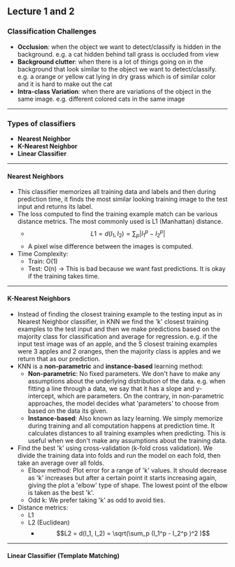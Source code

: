 ## Lecture 1 and 2

### Classification Challenges

- **Occlusion**: when the object we want to detect/classify is hidden in the background. e.g. a cat hidden behind tall grass is occluded from view
- **Background clutter**: when there is a lot of things going on in the background that look similar to the object we want to detect/classify. e.g. a orange or yellow cat lying in dry grass which is of similar color and it is hard to make out the cat
- **Intra-class Variation**: when there are variations of the object in the same image. e.g. different colored cats in the same image

---

### Types of classifiers

- **Nearest Neighbor**
- **K-Nearest Neighbor**
- **Linear Classifier**

---

#### Nearest Neighbors

- This classifier memorizes all training data and labels and then during prediction time, it finds the most similar looking training image to the test input and returns its label.
- The loss computed to find the training example match can be various distance metrics. The most commonly used is L1 (Manhattan) distance.
  - $$L1 = d(I_1, I_2) = \sum_p |I_1^p - I_2^p|$$
  - A pixel wise difference between the images is computed.
- Time Complexity:
  - Train: O(1)
  - Test: O(n) -> This is bad because we want fast predictions. It is okay if the training takes time.

---

#### K-Nearest Neighbors

- Instead of finding the closest training example to the testing input as in Nearest Neighbor classifier, in KNN we find the 'k' closest training examples to the test input and then we make predictions based on the majority class for classification and average for regression. e.g. if the input test image was of an apple, and the 5 closest training examples were 3 apples and 2 oranges, then the majority class is apples and we return that as our prediction.
- KNN is a **non-parametric** and **instance-based** learning method:
  - **Non-parametric**: No fixed parameters. We don't have to make any assumptions about the underlying distribution of the data. e.g. when fitting a line through a data, we say that it has a slope and y-intercept, which are parameters. On the contrary, in non-parametric approaches, the model decides what 'parameters' to choose from based on the data its given.
  - **Instance-based**: Also known as lazy learning. We simply memorize during training and all computation happens at prediction time. It calculates distances to all training examples when predicting. This is useful when we don't make any assumptions about the training data.
- Find the best 'k' using cross-validation (k-fold cross validation). We divide the training data into folds and run the model on each fold, then take an average over all folds.
  - Elbow method: Plot error for a range of 'k' values. It should decrease as 'k' increases but after a certain point it starts increasing again, giving the plot a 'elbow' type of shape. The lowest point of the elbow is taken as the best 'k'.
  - Odd k: We prefer taking 'k' as odd to avoid ties.
- Distance metrics:
  - L1
  - L2 (Euclidean)
    -  $$L2 = d(I_1, I_2) = \sqrt(\sum_p (I_1^p - I_2^p )^2 )$$

---

#### Linear Classifier (Template Matching)
